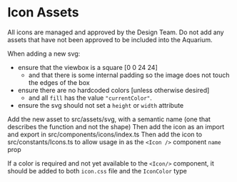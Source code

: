 # Icon Assets

All icons are managed and approved by the Design Team. Do not add any assets that have not been approved to be included into the Aquarium.

When adding a new svg:

- ensure that the viewbox is a square [0 0 24 24]
  - and that there is some internal padding so the image does not touch the edges of the box
- ensure there are no hardcoded colors [unless otherwise desired]
  - and all `fill` has the value `"currentColor"`.
- ensure the svg should not set a `height` or `width` attribute

Add the new asset to src/assets/svg, with a semantic name (one that describes the function and not the shape)
Then add the icon as an import and export in src/components/icons/index.ts
Then add the icon to src/constants/Icons.ts to allow usage in as the `<Icon />` component `name` prop

If a color is required and not yet available to the `<Icon/>` component, it should be added to both `icon.css` file and the `IconColor` type
